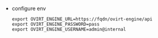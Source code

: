 - configure env
  ```shell
  export OVIRT_ENGINE_URL=https://fqdn/ovirt-engine/api
  export OVIRT_ENGINE_PASSWORD=pass
  export OVIRT_ENGINE_USERNAME=admin@internal
  ```